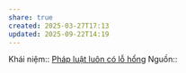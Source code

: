 ```yaml
---
share: true
created: 2025-03-27T17:13
updated: 2025-09-22T14:19
---
```

Khái niệm:: 
[Pháp luật luôn có lỗ hổng](./Ph%C3%A1p%20lu%E1%BA%ADt%20lu%C3%B4n%20c%C3%B3%20l%E1%BB%97%20h%E1%BB%95ng.md)
Nguồn:: 